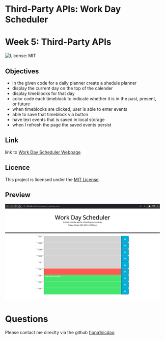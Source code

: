 # Third-Party APIs: Work Day Scheduler 
# Week 5: Third-Party APIs

![License: MIT](<https://img.shields.io/badge/License-MIT-yellow.svg>)

## Objectives 
- in the given code for a daily planner create a shedule planner 
- display the current day on the top of the calender 
- display timeblocks for that day 
- color code each timeblock to indicate whether it is in the past, present, or future 
- when timeblocks are clicked, user is able to enter events 
- able to save that timeblock via button 
- have text events that is saved in local storage 
- when I refresh the page the saved events persist

## Link 
link to [Work Day Scheduler Webpage](https://fiona1nicdao.github.io/Homework_05/)

## Licence 
 This project is licensed under the [MIT License](https://opensource.org/licenses/MIT).

## Preview 
![WorkDayScheduler](./work-schedule-page.png)

# Questions 
Please contact me direclty via the github [fiona1nicdao](<https://github.com/fiona1nicdao>) 
